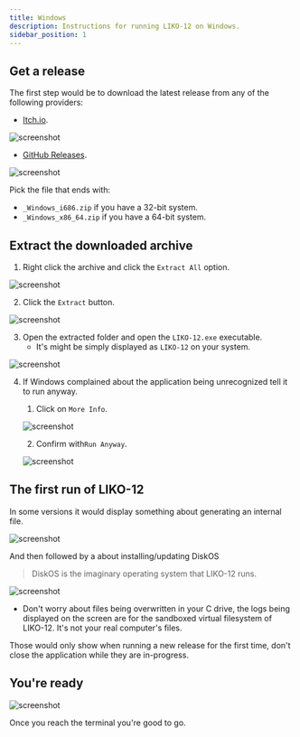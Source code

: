 ```yaml
---
title: Windows
description: Instructions for running LIKO-12 on Windows.
sidebar_position: 1
---
```


## Get a release

The first step would be to download the latest release from any of the following providers:

- [Itch.io](https://ramilego4game.itch.io/liko12).

![screenshot](./screenshots/windows-00-itch.png)

- [GitHub Releases](https://github.com/LIKO-12/LIKO-12/releases).

![screenshot](./screenshots/windows-00-gh.png)

Pick the file that ends with:

- `_Windows_i686.zip` if you have a 32-bit system.
- `_Windows_x86_64.zip` if you have a 64-bit system.

## Extract the downloaded archive

1. Right click the archive and click the `Extract All` option.

![screenshot](./screenshots/windows-01.png)

2. Click the `Extract` button.

![screenshot](./screenshots/windows-02.png)

3. Open the extracted folder and open the `LIKO-12.exe` executable.
    - It's might be simply displayed as `LIKO-12` on your system.

![screenshot](./screenshots/windows-03.png)

4. If Windows complained about the application being unrecognized tell it to run anyway.

    1. Click on `More Info`.

    ![screenshot](./screenshots/windows-04.png)

    2. Confirm with`Run Anyway`.

    ![screenshot](./screenshots/windows-05.png)

## The first run of LIKO-12

In some versions it would display something about generating an internal file.

![screenshot](./screenshots/windows-06.png)

And then followed by a about installing/updating DiskOS

> DiskOS is the imaginary operating system that LIKO-12 runs.

![screenshot](./screenshots/windows-07.png)

- Don't worry about files being overwritten in your C drive, the logs being displayed on the screen are for the sandboxed virtual filesystem of LIKO-12. It's not your real computer's files.

Those would only show when running a new release for the first time, don't close the application while they are in-progress.

## You're ready

![screenshot](./screenshots/windows-08.png)

Once you reach the terminal you're good to go.
